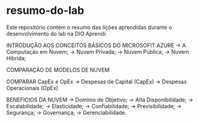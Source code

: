 # resumo-do-lab
Este repositório contém o resumo das lições aprendidas durante o desenvolvimento do lab na DIO
Aprendi:

 INTRODUÇÃO AOS CONCEITOS BÁSICOS DO MICROSOFIT AZURE
      -> A Computação em Nuvem;
      -> Nuvem Privada;
      -> Nuvem Pública;
      -> Nuvem Hibrida;
      
 COMPARAÇÃO DE MODELOS DE NUVEM
 
 COMPARAR CapEx e OpEx
      -> Despesas de Capital (CapEx)
      -> Despesas Operacionais (OpEx)
      
 BENEFICIOS DA NUVEM
      -> Domínio de Objetivo;
      -> Alta Disponibilidade;
      -> Escalabilidade;
      -> Elasticidade;
      -> Confiabilidade;
      -> Previsibilidade;
      -> Segurança;
      -> Governança;
      -> Gerenciabilidade.
      
